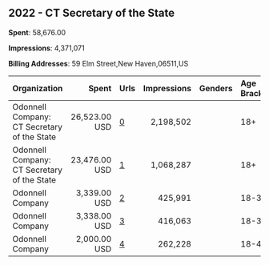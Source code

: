 ## 2022 - CT Secretary of the State 
**Spent**: 58,676.00

**Impressions**: 4,371,071

**Billing Addresses**: 59 Elm Street,New Haven,06511,US

|Organization|Spent|Urls|Impressions|Genders|Age Brackets|Country Codes|
|:---|---:|:---|---:|:---|:---|:---|
|Odonnell Company: CT Secretary of the State|26,523.00 USD|[0](https://www.snap.com/political-ads/asset/94903bbb3897da37cd88faf8af17f97617eb4235f9a9495a2c0ae11bc2fb3e21?mediaType=mp4)|2,198,502||18+|united states|
|Odonnell Company: CT Secretary of the State|23,476.00 USD|[1](https://www.snap.com/political-ads/asset/4b546c3e5cd8974bf2646984d672a6d9d26cc775e3020f81ed198db34133a3d9?mediaType=mp4)|1,068,287||18+|united states|
|Odonnell Company|3,339.00 USD|[2](https://www.snap.com/political-ads/asset/536726db62f73b0f6b6f617a3bdb30de3cdccefac35657f7e81eed9db8041702?mediaType=png)|425,991||18-30|united states|
|Odonnell Company|3,338.00 USD|[3](https://www.snap.com/political-ads/asset/67f424dd7e6f85da7e412af586f73188a406b67058d3ba49d1b22df42c49466b?mediaType=png)|416,063||18-30|united states|
|Odonnell Company|2,000.00 USD|[4](https://www.snap.com/political-ads/asset/db6a3bc86b1187c1a5aa5adb0384e51904e952b40bc8f59b364e59cab0edb41c?mediaType=png)|262,228||18-40|united states|
